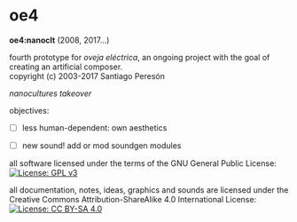 # oe4

**oe4:nanoclt** (2008, 2017...)

fourth prototype for _oveja eléctrica_, an ongoing project with the goal of creating an artificial composer.  
copyright (c) 2003-2017 Santiago Peresón


_nanocultures takeover_

objectives:
- [ ] less human-dependent: own aesthetics
- [ ] new sound! add or mod soundgen modules


all software licensed under the terms of the GNU General Public License:  
[![License: GPL v3](https://img.shields.io/badge/License-GPL%20v3-blue.svg)](https://www.gnu.org/licenses/gpl-3.0)


all documentation, notes, ideas, graphics and sounds are licensed under the Creative Commons Attribution-ShareAlike 4.0 International License:  
[![License: CC BY-SA 4.0](https://img.shields.io/badge/License-CC%20BY--SA%204.0-lightgrey.svg)](https://creativecommons.org/licenses/by-sa/4.0/)

